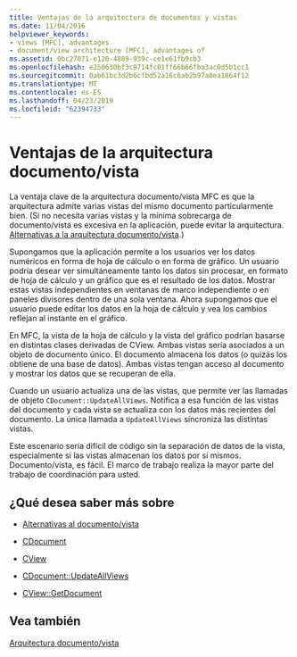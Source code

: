```yaml
---
title: Ventajas de la arquitectura de documentos y vistas
ms.date: 11/04/2016
helpviewer_keywords:
- views [MFC], advantages
- document/view architecture [MFC], advantages of
ms.assetid: 0bc27071-e120-4889-939c-ce1e61fb9cb3
ms.openlocfilehash: e250630bf3c9714fc01ff66b66fba3ac0d5b1cc1
ms.sourcegitcommit: 0ab61bc3d2b6cfbd52a16c6ab2b97a8ea1864f12
ms.translationtype: MT
ms.contentlocale: es-ES
ms.lasthandoff: 04/23/2019
ms.locfileid: "62394733"
---
```

# <a name="advantages-of-the-documentview-architecture"></a>Ventajas de la arquitectura documento/vista

La ventaja clave de la arquitectura documento/vista MFC es que la arquitectura admite varias vistas del mismo documento particularmente bien. (Si no necesita varias vistas y la mínima sobrecarga de documento/vista es excesiva en la aplicación, puede evitar la arquitectura. [Alternativas a la arquitectura documento/vista](../mfc/alternatives-to-the-document-view-architecture.md).)

Supongamos que la aplicación permite a los usuarios ver los datos numéricos en forma de hoja de cálculo o en forma de gráfico. Un usuario podría desear ver simultáneamente tanto los datos sin procesar, en formato de hoja de cálculo y un gráfico que es el resultado de los datos. Mostrar estas vistas independientes en ventanas de marco independiente o en paneles divisores dentro de una sola ventana. Ahora supongamos que el usuario puede editar los datos en la hoja de cálculo y vea los cambios reflejan al instante en el gráfico.

En MFC, la vista de la hoja de cálculo y la vista del gráfico podrían basarse en distintas clases derivadas de CView. Ambas vistas sería asociados a un objeto de documento único. El documento almacena los datos (o quizás los obtiene de una base de datos). Ambas vistas tengan acceso al documento y mostrar los datos que se recuperan de ella.

Cuando un usuario actualiza una de las vistas, que permite ver las llamadas de objeto `CDocument::UpdateAllViews`. Notifica a esa función de las vistas del documento y cada vista se actualiza con los datos más recientes del documento. La única llamada a `UpdateAllViews` sincroniza las distintas vistas.

Este escenario sería difícil de código sin la separación de datos de la vista, especialmente si las vistas almacenan los datos por sí mismos. Documento/vista, es fácil. El marco de trabajo realiza la mayor parte del trabajo de coordinación para usted.

## <a name="what-do-you-want-to-know-more-about"></a>¿Qué desea saber más sobre

- [Alternativas al documento/vista](../mfc/alternatives-to-the-document-view-architecture.md)

- [CDocument](../mfc/reference/cdocument-class.md)

- [CView](../mfc/reference/cview-class.md)

- [CDocument::UpdateAllViews](../mfc/reference/cdocument-class.md#updateallviews)

- [CView::GetDocument](../mfc/reference/cview-class.md#getdocument)

## <a name="see-also"></a>Vea también

[Arquitectura documento/vista](../mfc/document-view-architecture.md)
